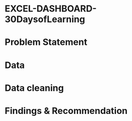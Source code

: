 # EXCEL-DASHBOARD-30DaysofLearning

# Problem Statement

# Data 

# Data cleaning

# Findings & Recommendation
